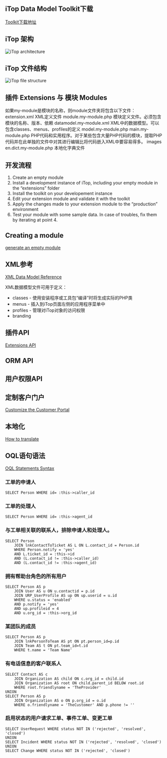 

## iTop Data Model Toolkit下载

[Toolkit下载地址](http://www.combodo.com/documentation/iTopDataModelToolkit-2.3.zip)  


## iTop 架构

![iTop architecture](https://www.itophub.io/wiki/media?media=2_6_0%3Acustomization%3Aitop-architecture.png)  


## iTop 文件结构

![iTop file structure](https://www.itophub.io/wiki/media?w=600&tok=bed4bc&media=2_2_0%3Acustomization%3Aitop-files-layout.png)  

## 插件 Extensions 与 模块 Modules

如果my-module是模块的名称，则module文件夹将包含以下文件：  
extension.xml XML定义文件
module.my-module.php 模块定义文件。必须包含模块的名称、版本、依赖
datamodel.my-module.xml XML中的数据模型。可以包含classes、menus、profiles的定义
model.my-module.php
main.my-module.php PHP代码和实用程序。对于某些包含大量PHP代码的模块，提取PHP代码并在此单独的文件中对其进行编辑比将代码嵌入XML中要容易得多。
images
en.dict.my-module.php 本地化字典文件

## 开发流程  

1. Create an empty module  
2. Install a development instance of iTop, including your empty module in the “extensions” folder  
3. Install the toolkit on your developement instance  
4. Edit your extension module and validate it with the toolkit  
5. Apply the changes made to your extension module to the “production” environment  
6. Test your module with some sample data. In case of troubles, fix them by iterating at point 4.  


## Creating a module

[generate an empty module](https://www.itophub.io/wiki/page?id=2_6_0;customization;datamodel#creating_a_module)  

## XML参考

[XML Data Model Reference](https://www.itophub.io/wiki/page?id=2_6_0;customization;xml_reference)

XML数据模型文件可用于定义：  
* classes - 使用安装程序或工具包“编译”时将生成实际的PHP类   
* menus - 插入到iTop页面左侧的应用程序菜单中   
* profiles - 管理对iTop对象的访问权限   
* branding  




## 插件API

[Extensions API](https://www.itophub.io/wiki/page?id=2_6_0;customization;extensions_api)

## ORM API

## 用户权限API

## 定制客户门户

[Customize the Customer Portal](https://www.itophub.io/wiki/page?id=2_6_0;customization;portal)

## 本地化

[How to translate](https://www.itophub.io/wiki/page?id=2_6_0;customization;translation)

## OQL语句语法
[OQL Statements Syntax](https://www.itophub.io/wiki/page?id=2_7_0;oql;oql_syntax)

### 工单的申请人  
```
SELECT Person WHERE id= :this->caller_id
```
	
### 工单的处理人
```
SELECT Person WHERE id= :this->agent_id
```
	
### 与工单相关联的联系人，排除申请人和处理人。
```
SELECT Person 
	JOIN lnkContactToTicket AS L ON L.contact_id = Person.id 
	WHERE Person.notify = 'yes'
	AND L.ticket_id = :this->id 
	AND (L.contact_id != :this->caller_id)
	AND (L.contact_id != :this->agent_id) 
```

### 拥有帮助台角色的所有用户 
```
SELECT Person AS p
	JOIN User AS u ON u.contactid = p.id
	JOIN URP_UserProfile AS up ON up.userid = u.id 
	WHERE u.status = 'enabled'
	AND p.notify = 'yes'
	AND up.profileid = 4
	AND u.org_id = :this->org_id 
```	

### 某团队的成员
```
SELECT Person AS p 
	JOIN lnkPersonToTeam AS pt ON pt.person_id=p.id 
	JOIN Team AS t ON pt.team_id=t.id
	WHERE t.name = 'Team Name'
```

### 有电话信息的客户联系人
```
SELECT Contact AS c
	JOIN Organization AS child ON c.org_id = child.id
	JOIN Organization AS root ON child.parent_id BELOW root.id
	WHERE root.friendlyname = 'TheProvider'
UNION
SELECT Person AS p
	JOIN Organization AS o ON p.org_id = o.id
	WHERE o.friendlyname = 'TheCustomer' AND p.phone != ''
```
	
### 启用状态的用户请求工单、事件工单、变更工单
```
SELECT UserRequest WHERE status NOT IN ('rejected', 'resolved', 'closed')
UNION
SELECT Incident WHERE status NOT IN ('rejected', 'resolved', 'closed')
UNION
SELECT Change WHERE status NOT IN ('rejected', 'closed')
```


